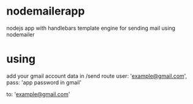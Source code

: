 # nodemailerapp
nodejs app with handlebars template engine for sending mail using nodemailer 

# using
add your gmail account data in /send route 
user: 'example@gmail.com',
pass: 'app password in gmail'

to: 'example@gmail.com'